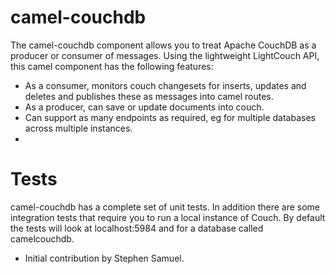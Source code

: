 camel-couchdb
==========

The camel-couchdb component allows you to treat Apache CouchDB as a producer or consumer of messages. Using the lightweight LightCouch API, this camel component has the following features:

* As a consumer, monitors couch changesets for inserts, updates and deletes and publishes these as messages into camel routes.
* As a producer, can save or update documents into couch.
* Can support as many endpoints as required, eg for multiple databases across multiple instances.
* 



Tests
=====

camel-couchdb has a complete set of unit tests. In addition there are some integration tests that require you to run a local instance of Couch. By default the tests will look at localhost:5984 and for a database called camelcouchdb.

- Initial contribution by Stephen Samuel.